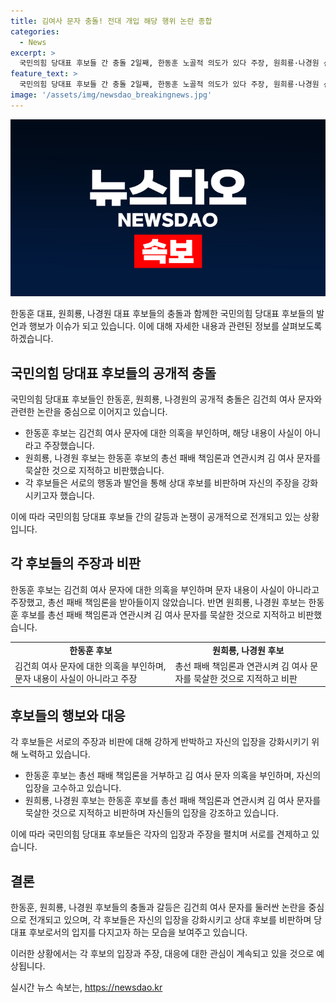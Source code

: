 ```yaml
---
title: 김여사 문자 충돌! 전대 개입 해당 행위 논란 종합
categories:
  - News
excerpt: >
  국민의힘 당대표 후보들 간 충돌 2일째, 한동훈 노골적 의도가 있다 주장, 원희룡·나경원 선거 참패 책임론 비판. 김건희 여사 문자 논란과 관련, 한 후보는 의혹을 반박하며 전당대회 개입이라고 주장. 원희룡·나경원 후보는 김 여사 문자를 무시한 것으로 비판하고, 이에 대해 한 후보는 사과가 필요하다는 입장을 충분히 전달이라며 비판에 반발하고 있다. 후보들의 주장과 비판이 과열되면서 선거와 정당 내부 갈등에 대한 우려가 커지고 있다.
feature_text: >
  국민의힘 당대표 후보들 간 충돌 2일째, 한동훈 노골적 의도가 있다 주장, 원희룡·나경원 선거 참패 책임론 비판. 김건희 여사 문자 논란과 관련, 한 후보는 의혹을 반박하며 전당대회 개입이라고 주장. 원희룡·나경원 후보는 김 여사 문자를 무시한 것으로 비판하고, 이에 대해 한 후보는 사과가 필요하다는 입장을 충분히 전달이라며 비판에 반발하고 있다. 후보들의 주장과 비판이 과열되면서 선거와 정당 내부 갈등에 대한 우려가 커지고 있다.
image: '/assets/img/newsdao_breakingnews.jpg'
---
```


<p><img src="/assets/img/newsdao_breakingnews.jpg" alt="flaretime 속보" /></p>

<p>한동훈 대표, 원희룡, 나경원 대표 후보들의 충돌과 함께한 국민의힘 당대표 후보들의 발언과 행보가 이슈가 되고 있습니다. 이에 대해 자세한 내용과 관련된 정보를 살펴보도록 하겠습니다.</p>

<h2 data-ke-size="size26">국민의힘 당대표 후보들의 공개적 충돌</h2>

<p>국민의힘 당대표 후보들인 한동훈, 원희룡, 나경원의 공개적 충돌은 김건희 여사 문자와 관련한 논란을 중심으로 이어지고 있습니다. </p>

<ul>
  <li>한동훈 후보는 김건희 여사 문자에 대한 의혹을 부인하며, 해당 내용이 사실이 아니라고 주장했습니다.</li>
  <li>원희룡, 나경원 후보는 한동훈 후보의 총선 패배 책임론과 연관시켜 김 여사 문자를 묵살한 것으로 지적하고 비판했습니다.</li>
  <li>각 후보들은 서로의 행동과 발언을 통해 상대 후보를 비판하며 자신의 주장을 강화시키고자 했습니다.</li>
</ul>

<p data-ke-size="size16">이에 따라 국민의힘 당대표 후보들 간의 갈등과 논쟁이 공개적으로 전개되고 있는 상황입니다.</p>

<h2 data-ke-size="size26">각 후보들의 주장과 비판</h2>

<p>한동훈 후보는 김건희 여사 문자에 대한 의혹을 부인하며 문자 내용이 사실이 아니라고 주장했고, 총선 패배 책임론을 받아들이지 않았습니다. 반면 원희룡, 나경원 후보는 한동훈 후보를 총선 패배 책임론과 연관시켜 김 여사 문자를 묵살한 것으로 지적하고 비판했습니다. </p>

<table>
  <tr>
    <td style="text-align: center; height: 17px;"><b>한동훈 후보</b></td>
    <td style="text-align: center; height: 17px;"><b>원희룡, 나경원 후보</b></td>
  </tr>
  <tr>
    <td>김건희 여사 문자에 대한 의혹을 부인하며, 문자 내용이 사실이 아니라고 주장</td>
    <td>총선 패배 책임론과 연관시켜 김 여사 문자를 묵살한 것으로 지적하고 비판</td>
  </tr>
</table>

<h2 data-ke-size="size26"> 후보들의 행보와 대응</h2>

<p>각 후보들은 서로의 주장과 비판에 대해 강하게 반박하고 자신의 입장을 강화시키기 위해 노력하고 있습니다.</p>

<ul>
   <li>한동훈 후보는 총선 패배 책임론을 거부하고 김 여사 문자 의혹을 부인하며, 자신의 입장을 고수하고 있습니다.</li>
   <li>원희룡, 나경원 후보는 한동훈 후보를 총선 패배 책임론과 연관시켜 김 여사 문자를 묵살한 것으로 지적하고 비판하며 자신들의 입장을 강조하고 있습니다.</li>
</ul>

<p data-ke-size="size16">이에 따라 국민의힘 당대표 후보들은 각자의 입장과 주장을 펼치며 서로를 견제하고 있습니다.</p>

<h2 data-ke-size="size26">결론</h2>

<p>한동훈, 원희룡, 나경원 후보들의 충돌과 갈등은 김건희 여사 문자를 둘러싼 논란을 중심으로 전개되고 있으며, 각 후보들은 자신의 입장을 강화시키고 상대 후보를 비판하며 당 대표 후보로서의 입지를 다지고자 하는 모습을 보여주고 있습니다.</p>

<p data-ke-size="size16">이러한 상황에서는 각 후보의 입장과 주장, 대응에 대한 관심이 계속되고 있을 것으로 예상됩니다.</p>
실시간 뉴스 속보는, <a href="https://newsdao.kr" rel="dofollow">https://newsdao.kr</a>


